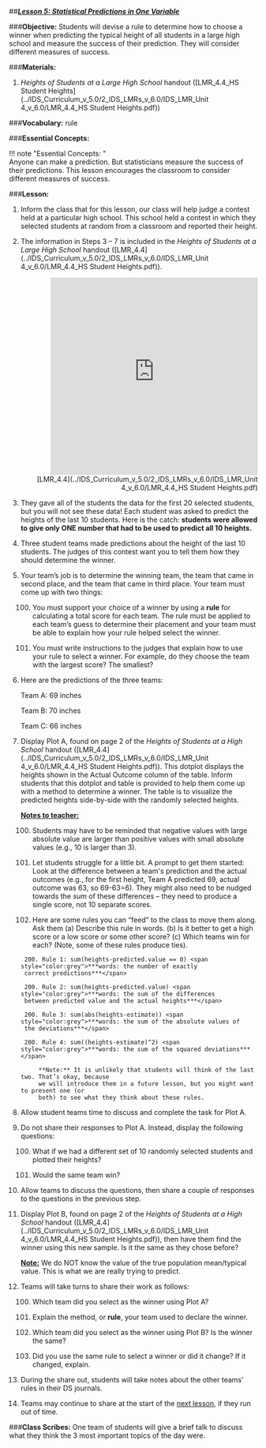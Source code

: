 ##***<u>Lesson 5: Statistical Predictions in One Variable</u>***

###**Objective:**
Students will devise a rule to determine how to choose a winner when predicting the typical height of all
students in a large high school and measure the success of their prediction. They will consider different
measures of success.

###**Materials:**
1. *Heights of Students at a Large High School* handout ([LMR_4.4_HS Student Heights](../IDS_Curriculum_v_5.0/2_IDS_LMRs_v_6.0/IDS_LMR_Unit 4_v_6.0/LMR_4.4_HS Student Heights.pdf))

###**Vocabulary:**
rule

###**Essential Concepts:**

!!! note "Essential Concepts: "  
    Anyone can make a prediction. But statisticians measure the success of their predictions.
    This lesson encourages the classroom to consider different measures of success.

###**Lesson:**
1. Inform the class that for this lesson, our class will help judge a contest held at a particular high
school. This school held a contest in which they selected students at random from a classroom
and reported their height.

2. The information in Steps 3 – 7 is included in the *Heights of Students at a Large High School*
handout ([LMR_4.4](../IDS_Curriculum_v_5.0/2_IDS_LMRs_v_6.0/IDS_LMR_Unit 4_v_6.0/LMR_4.4_HS Student Heights.pdf)).
    <div align="right"><iframe src="https://docs.google.com/viewerng/viewer?url=https://curriculum.idsucla.org/IDS_Curriculum_v_5.0/2_IDS_LMRs_v_6.0/IDS_LMR_Unit 4_v_6.0/LMR_4.4_HS Student Heights.pdf&embedded=true" style=" width:420px;height:400px;" frameborder="0"></iframe><br>[LMR_4.4](../IDS_Curriculum_v_5.0/2_IDS_LMRs_v_6.0/IDS_LMR_Unit 4_v_6.0/LMR_4.4_HS Student Heights.pdf)</div>

3. They gave all of the students the data for the first 20 selected students, but you will not see these
data! Each student was asked to predict the heights of the last 10 students. Here is the catch:
**students were allowed to give only ONE number that had to be used to predict all 10
heights.**

4. Three student teams made predictions about the height of the last 10 students. The judges of this
contest want you to tell them how they should determine the winner.

5. Your team’s job is to determine the winning team, the team that came in second place, and the
team that came in third place. Your team must come up with two things:

    100. You must support your choice of a winner by using a **rule** for calculating a total score for
    each team. The rule must be applied to each team’s guess to determine their placement
    and your team must be able to explain how your rule helped select the winner.

    100. You must write instructions to the judges that explain how to use your rule to select a
    winner. For example, do they choose the team with the largest score? The smallest?

6. Here are the predictions of the three teams:

    Team A: 69 inches

    Team B: 70 inches

    Team C: 66 inches

7. Display Plot A, found on page 2 of the *Heights of Students at a High School* handout ([LMR_4.4](../IDS_Curriculum_v_5.0/2_IDS_LMRs_v_6.0/IDS_LMR_Unit 4_v_6.0/LMR_4.4_HS Student Heights.pdf)).
This dotplot displays the heights shown in the Actual Outcome column of the table. Inform
students that this dotplot and table is provided to help them come up with a method to determine
a winner. The table is to visualize the predicted heights side-by-side with the randomly selected
heights.

    **<u>Notes to teacher:</u>**

    100. Students may have to be reminded that negative values with large absolute value are
    larger than positive values with small absolute values (e.g., 10 is larger than 3).

    100. Let students struggle for a little bit. A prompt to get them started: Look at the difference
    between a team's prediction and the actual outcomes (e.g., for the first height, Team A
    predicted 69, actual outcome was 63, so 69-63=6). They might also need to be nudged
    towards the *sum* of these differences – they need to produce a single score, not 10
    separate scores.

    100. Here are some rules you can “feed” to the class to move them along. Ask them (a)
    Describe this rule in words. (b) Is it better to get a high score or a low score or some
    other score? (c) Which teams win for each? (Note, some of these rules produce ties).
    
        200. Rule 1: sum(heights-predicted.value == 0) <span style="color:grey">***words: the number of exactly
        correct predictions***</span>
        
        200. Rule 2: sum(heights-predicted.value) <span style="color:grey">***words: the sum of the differences
        between predicted value and the actual heights***</span>
        
        200. Rule 3: sum(abs(heights-estimate)) <span style="color:grey">***words: the sum of the absolute values of
        the deviations***</span>
    
        200. Rule 4: sum((heights-estimate)^2) <span style="color:grey">***words: the sum of the squared deviations***</span>

            **Note:** It is unlikely that students will think of the last two. That’s okay, because
            we will introduce them in a future lesson, but you might want to present one (or
            both) to see what they think about these rules.

8. Allow student teams time to discuss and complete the task for Plot A.

9. Do not share their responses to Plot A. Instead, display the following questions:

    100. What if we had a different set of 10 randomly selected students and plotted their heights?

    100. Would the same team win?

10. Allow teams to discuss the questions, then share a couple of responses to the questions in the
previous step.

11. Display Plot B, found on page 2 of the *Heights of Students at a High School* handout ([LMR_4.4](../IDS_Curriculum_v_5.0/2_IDS_LMRs_v_6.0/IDS_LMR_Unit 4_v_6.0/LMR_4.4_HS Student Heights.pdf)),
then have them find the winner using this new sample. Is it the same as they chose before?

    **<U>Note:</u>** We do NOT know the value of the true population mean/typical value. This is what we are
    really trying to predict.

12. Teams will take turns to share their work as follows:

    100. Which team did you select as the winner using Plot A?

    100. Explain the method, or **rule**, your team used to declare the winner.

    100. Which team did you select as the winner using Plot B? Is the winner the same?

    100. Did you use the same rule to select a winner or did it change? If it changed, explain.

13. During the share out, students will take notes about the other teams’ rules in their DS journals.

14. Teams may continue to share at the start of the [next lesson](lesson6.md), if they run out of time.

###**Class Scribes:**
One team of students will give a brief talk to discuss what they think the 3 most important topics of the
day were.